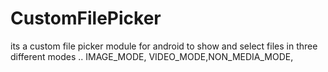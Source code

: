 CustomFilePicker
================

its a custom file picker module for android to show and select files in three different modes .. IMAGE_MODE, VIDEO_MODE,NON_MEDIA_MODE,
